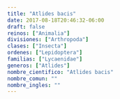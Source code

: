 ```yaml
---
title: "Atlides bacis"
date: 2017-08-18T20:46:32-06:00
draft: false
reinos: ["Animalia"]
divisiones: ["Arthropoda"]
clases: ["Insecta"]
ordenes: ["Lepidoptera"]
familias: ["Lycaenidae"]
generos: ["Atlides"]
nombre_cientifico: "Atlides bacis"
nombre_comun: ""
nombre_ingles: ""
---
```


